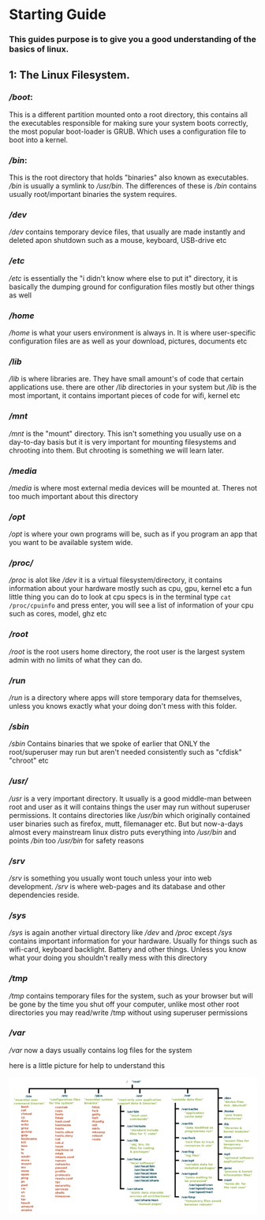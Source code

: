 # Starting Guide
### This guides purpose is to give you a good understanding of the basics of linux.



## 1: The Linux Filesystem.
### */boot*: 
This is a different partition
 mounted onto a root directory, this contains all the executables responsible for making sure your system boots correctly, the most popular boot-loader is GRUB. Which uses a configuration file to boot into a kernel.

### */bin*:
This is the root directory that holds "binaries" also known as executables. */bin* is usually a symlink to */usr/bin*. The differences of these is */bin* contains usually root/important binaries the system requires.

### */dev*
*/dev* contains temporary device files, that usually are made instantly and deleted apon shutdown such as a mouse, keyboard, USB-drive etc

### */etc*
*/etc* is essentially the "i didn't know where else to put it" directory, it is basically the dumping ground for configuration files mostly but other things as well

### */home*
*/home* is what your users environment is always in. It is where user-specific configuration files are as well as your download, pictures, documents etc

### */lib*
*/lib* is where libraries are. They have small amount's of code that certain applications use. there are other */lib* directories in your system but */lib* is the most important, it contains important pieces of code for wifi, kernel etc

### */mnt*
*/mnt* is the "mount" directory. This isn't something you usually use on a day-to-day basis but it is very important for mounting filesystems and chrooting into them. But chrooting is something we will learn later.

### */media*
*/media* is where most external media devices will be mounted at. Theres not too much important about this directory

### */opt*
*/opt* is where your own programs will be, such as if you program an app that you want to be available system wide. 

### */proc/*
*/proc* is alot like */dev* it is a virtual filesystem/directory, it contains information about your hardware mostly such as cpu, gpu, kernel etc
a fun little thing you can do to look at cpu specs is in the terminal type `cat /proc/cpuinfo` and press enter, you will see a list of information of your cpu such as cores, model, ghz etc

### */root* 
*/root* is the root users home directory, the root user is the largest system admin with no limits of what they can do.

### */run*
*/run* is a directory where apps will store temporary data for themselves, unless you knows exactly what your doing don't mess with this folder.

### */sbin*
*/sbin* Contains binaries that we spoke of earlier that ONLY the root/superuser may run but aren't needed consistently such as "cfdisk" "chroot" etc

### */usr/*
*/usr* is a very important directory. It usually is a good middle-man between root and user as it will contains things the user may run without superuser permissions. It contains directories like */usr/bin* which originally contained user binaries such as firefox, mutt, filemanager etc. But but now-a-days almost every mainstream linux distro puts everything into */usr/bin*  and points */bin* too */usr/bin* for safety reasons

### */srv* 
*/srv* is something you usually wont touch unless your into web development. */srv* is where web-pages and its database and other dependencies reside.

### */sys*
*/sys* is again another virtual directory like */dev* and */proc* except */sys* contains important information for your hardware. Usually for things such as wifi-card, keyboard backlight. Battery and other things. Unless you know what your doing you shouldn't really mess with this directory

### */tmp*
*/tmp* contains temporary files for the system, such as your browser but will be gone by the time you shut off your computer, unlike most other root directories you may read/write /tmp without using superuser permissions

### */var*
*/var* now a days usually contains log files for the system

here is a little picture for help to understand this

![linux-filesystem](../images/filesystem.png)